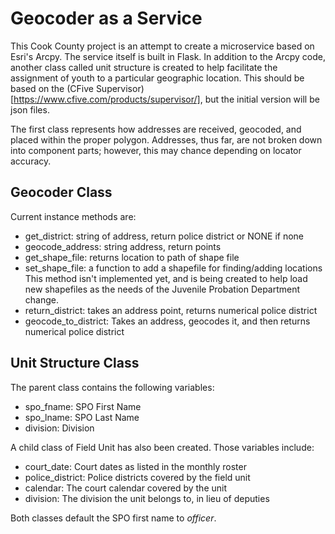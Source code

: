 # Geocoder as a Service

This Cook County project is an attempt to create a microservice based on Esri's Arcpy. The service itself is built in Flask. In addition to the Arcpy code, another class called unit structure is created to help facilitate the assignment of youth to a particular geographic location. This should be based on the (CFive Supervisor)[https://www.cfive.com/products/supervisor/], but the initial version will be json files.

The first class represents how addresses are received, geocoded, and placed within the proper polygon. Addresses, thus far, are not broken down into component parts; however, this may chance depending on locator accuracy.

## Geocoder Class
Current instance methods are:
* get_district: string of address, return police district or NONE if none
* geocode_address: string address, return points
* get_shape_file: returns location to path of shape file
* set_shape_file: a function to add a shapefile for finding/adding locations
    This method isn't implemented yet, and is being created to help load new shapefiles as the needs of the Juvenile Probation Department change.
* return_district: takes an address point, returns numerical police district
* geocode_to_district: Takes an address, geocodes it, and then returns numerical police district

## Unit Structure Class
The parent class contains the following variables:
* spo_fname: SPO First Name
* spo_lname: SPO Last Name
* division: Division

A child class of Field Unit has also been created. Those variables include:
* court_date: Court dates as listed in the monthly roster
* police_district: Police districts covered by the field unit
* calendar: The court calendar covered by the unit
* division: The division the unit belongs to, in lieu of deputies

Both classes default the SPO first name to *officer*. 